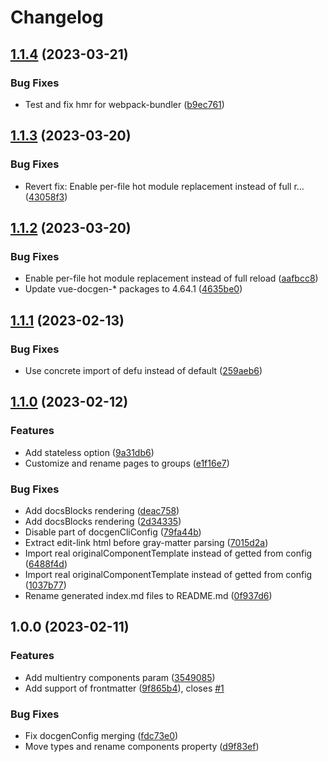 # Changelog

## [1.1.4](https://github.com/Kolobok12309/vuepress-plugin-docgen/compare/v1.1.3...v1.1.4) (2023-03-21)


### Bug Fixes

* Test and fix hmr for webpack-bundler ([b9ec761](https://github.com/Kolobok12309/vuepress-plugin-docgen/commit/b9ec76173003c819e66500835e4d40855d38a505))

## [1.1.3](https://github.com/Kolobok12309/vuepress-plugin-docgen/compare/v1.1.2...v1.1.3) (2023-03-20)


### Bug Fixes

* Revert fix: Enable per-file hot module replacement instead of full r… ([43058f3](https://github.com/Kolobok12309/vuepress-plugin-docgen/commit/43058f34688829557443a98ce7c569739852e07b))

## [1.1.2](https://github.com/Kolobok12309/vuepress-plugin-docgen/compare/v1.1.1...v1.1.2) (2023-03-20)


### Bug Fixes

* Enable per-file hot module replacement instead of full reload ([aafbcc8](https://github.com/Kolobok12309/vuepress-plugin-docgen/commit/aafbcc849826983a710a3d05cf2131b3d0f23be4))
* Update vue-docgen-* packages to 4.64.1 ([4635be0](https://github.com/Kolobok12309/vuepress-plugin-docgen/commit/4635be032eabb56240c93ebe47704a1bb15071f2))

## [1.1.1](https://github.com/Kolobok12309/vuepress-plugin-docgen/compare/v1.1.0...v1.1.1) (2023-02-13)


### Bug Fixes

* Use concrete import of defu instead of default ([259aeb6](https://github.com/Kolobok12309/vuepress-plugin-docgen/commit/259aeb666e260f5d49b45b38a4c8e5f35837ce0f))

## [1.1.0](https://github.com/Kolobok12309/vuepress-plugin-docgen/compare/v1.0.0...v1.1.0) (2023-02-12)


### Features

* Add stateless option ([9a31db6](https://github.com/Kolobok12309/vuepress-plugin-docgen/commit/9a31db6b60f6ade7352f9e64417d6fcc819647fe))
* Customize and rename pages to groups ([e1f16e7](https://github.com/Kolobok12309/vuepress-plugin-docgen/commit/e1f16e75dc355e0f36701121e4144780eb372ca5))


### Bug Fixes

* Add docsBlocks rendering ([deac758](https://github.com/Kolobok12309/vuepress-plugin-docgen/commit/deac758ad13edf9df8e39422da3d3fae7de6ace6))
* Add docsBlocks rendering ([2d34335](https://github.com/Kolobok12309/vuepress-plugin-docgen/commit/2d343357b30d42b345db4492707ba51586afab2a))
* Disable part of docgenCliConfig ([79fa44b](https://github.com/Kolobok12309/vuepress-plugin-docgen/commit/79fa44b2085cb6c69b768a8bb9b783eed0ef4a0b))
* Extract edit-link html before gray-matter parsing ([7015d2a](https://github.com/Kolobok12309/vuepress-plugin-docgen/commit/7015d2aafa6476db9cf942131a2cf27c3c397faf))
* Import real originalComponentTemplate instead of getted from config ([6488f4d](https://github.com/Kolobok12309/vuepress-plugin-docgen/commit/6488f4d9e1d02d224e48088af7fd28d38e6cb753))
* Import real originalComponentTemplate instead of getted from config ([1037b77](https://github.com/Kolobok12309/vuepress-plugin-docgen/commit/1037b77ffa2cef8c8b0f554aa981d3288c0a3d1b))
* Rename generated index.md files to README.md ([0f937d6](https://github.com/Kolobok12309/vuepress-plugin-docgen/commit/0f937d682cb24de34fa2cd9c0865dfcdbb0efab6))

## 1.0.0 (2023-02-11)


### Features

* Add multientry components param ([3549085](https://github.com/Kolobok12309/vuepress-plugin-docgen/commit/35490850f94bd8b1bdbc097395aa6a42e36fecee))
* Add support of frontmatter ([9f865b4](https://github.com/Kolobok12309/vuepress-plugin-docgen/commit/9f865b4b68476e1ce2cc035787098c342a9a55dc)), closes [#1](https://github.com/Kolobok12309/vuepress-plugin-docgen/issues/1)


### Bug Fixes

* Fix docgenConfig merging ([fdc73e0](https://github.com/Kolobok12309/vuepress-plugin-docgen/commit/fdc73e0c7bbd304a94d300388d1e9ec6b382106f))
* Move types and rename components property ([d9f83ef](https://github.com/Kolobok12309/vuepress-plugin-docgen/commit/d9f83efbb2a8e3be30a5fceaf504a7ce20d40a35))
